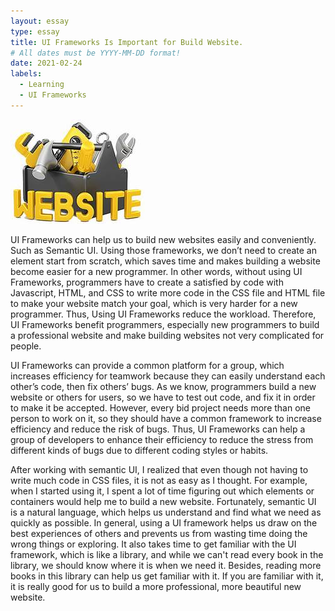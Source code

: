 ```yaml
---
layout: essay
type: essay
title: UI Frameworks Is Important for Build Website.
# All dates must be YYYY-MM-DD format!
date: 2021-02-24
labels: 
  - Learning
  - UI Frameworks
---
```

<img class="ui image" src="../images/website.jpeg">

UI Frameworks can help us to build new websites easily and conveniently. Such as Semantic UI. Using those frameworks, we don’t need to create an element start from scratch, which saves time and makes building a website become easier for a new programmer. In other words, without using UI Frameworks, programmers have to create a satisfied by code with Javascript, HTML, and CSS to write more code in the CSS file and HTML file to make your website match your goal, which is very harder for a new programmer. Thus, Using UI Frameworks reduce the workload. Therefore, UI Frameworks benefit programmers, especially new programmers to build a professional website and make building websites not very complicated for people. 

UI Frameworks can provide a common platform for a group,  which increases efficiency for teamwork because they can easily understand each other’s code, then fix others’ bugs. As we know, programmers build a new website or others for users, so we have to test out code, and fix it in order to make it be accepted. However, every bid project needs more than one person to work on it, so they should have a common framework to increase efficiency and reduce the risk of bugs. Thus, UI Frameworks can help a group of developers to enhance their efficiency to reduce the stress from different kinds of bugs due to different coding styles or habits.

After working with semantic UI, I realized that even though not having to write much code in CSS files, it is not as easy as I thought. For example, when I started using it, I spent a lot of time figuring out which elements or containers would help me to build a new website. Fortunately, semantic UI is a natural language, which helps us understand and find what we need as quickly as possible.  In general, using a UI framework helps us draw on the best experiences of others and prevents us from wasting time doing the wrong things or exploring. It also takes time to get familiar with the UI framework, which is like a library, and while we can't read every book in the library, we should know where it is when we need it. Besides, reading more books in this library can help us get familiar with it. If you are familiar with it, it is really good for us to build a more professional, more beautiful new website.

